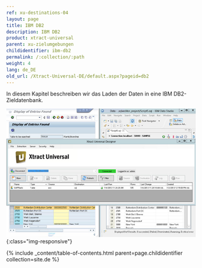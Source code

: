 ```yaml
---
ref: xu-destinations-04
layout: page
title: IBM DB2
description: IBM DB2
product: xtract-universal
parent: xu-zielumgebungen
childidentifier: ibm-db2
permalink: /:collection/:path
weight: 4
lang: de_DE
old_url: /Xtract-Universal-DE/default.aspx?pageid=db2
---
```


In diesem Kapitel beschreiben wir das Laden der Daten in eine IBM DB2-Zieldatenbank.

![DB2-Extraction-Designer](/img/content/DB2-Extraction-Designer.jpg){:class="img-responsive"}

{% include _content/table-of-contents.html parent=page.childidentifier collection=site.de %}